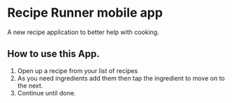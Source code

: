 # Recipe Runner mobile app

A new recipe application to better help with cooking.

## How to use this App.

1. Open up a recipe from your list of recipes
2. As you need ingredients add them then tap the ingredient to move on to the next.
3. Continue until done.
